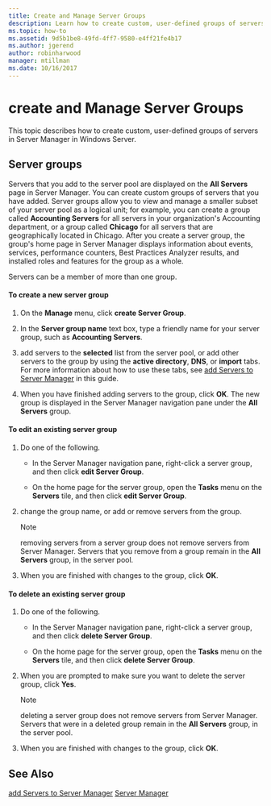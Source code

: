 ```yaml
---
title: Create and Manage Server Groups
description: Learn how to create custom, user-defined groups of servers in Server Manager in Windows Server.
ms.topic: how-to
ms.assetid: 9d5b1be8-49fd-4ff7-9580-e4ff21fe4b17
ms.author: jgerend
author: robinharwood
manager: mtillman
ms.date: 10/16/2017
---
```

# create and Manage Server Groups



This topic describes how to create custom, user-defined groups of servers in Server Manager in Windows Server.

## <a name=BKMK_groups></a>Server groups
Servers that you add to the server pool are displayed on the **All Servers** page in Server Manager. You can create custom groups of servers that you have added. Server groups allow you to view and manage a smaller subset of your server pool as a logical unit; for example, you can create a group called **Accounting Servers** for all servers in your organization's Accounting department, or a group called **Chicago** for all servers that are geographically located in Chicago. After you create a server group, the group's home page in Server Manager displays information about events, services, performance counters, Best Practices Analyzer results, and installed roles and features for the group as a whole.

Servers can be a member of more than one group.

#### To create a new server group

1.  On the **Manage** menu, click **create Server Group**.

2.  In the **Server group name** text box, type a friendly name for your server group, such as **Accounting Servers**.

3.  add servers to the **selected** list from the server pool, or add other servers to the group by using the **active directory**, **DNS**, or **import** tabs. For more information about how to use these tabs, see [add Servers to Server Manager](add-servers-to-server-manager.md) in this guide.

4.  When you have finished adding servers to the group, click **OK**. The new group is displayed in the Server Manager navigation pane under the **All Servers** group.

#### To edit an existing server group

1.  Do one of the following.

    -   In the Server Manager navigation pane, right-click a server group, and then click **edit Server Group**.

    -   On the home page for the server group, open the **Tasks** menu on the **Servers** tile, and then click **edit Server Group**.

2.  change the group name, or add or remove servers from the group.

    > [!NOTE]
    > removing servers from a server group does not remove servers from Server Manager. Servers that you remove from a group remain in the **All Servers** group, in the server pool.

3.  When you are finished with changes to the group, click **OK**.

#### To delete an existing server group

1.  Do one of the following.

    -   In the Server Manager navigation pane, right-click a server group, and then click **delete Server Group**.

    -   On the home page for the server group, open the **Tasks** menu on the **Servers** tile, and then click **delete Server Group**.

2.  When you are prompted to make sure you want to delete the server group, click **Yes**.

    > [!NOTE]
    > deleting a server group does not remove servers from Server Manager. Servers that were in a deleted group remain in the **All Servers** group, in the server pool.

3.  When you are finished with changes to the group, click **OK**.

## See Also
[add Servers to Server Manager](add-servers-to-server-manager.md)
[Server Manager](server-manager.md)



